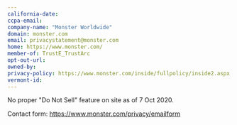 ```yaml
---
california-date: 
ccpa-email: 
company-name: "Monster Worldwide"
domain: monster.com
email: privacystatement@monster.com
home: https://www.monster.com/
member-of: TrustE_TrustArc
opt-out-url: 
owned-by: 
privacy-policy: https://www.monster.com/inside/fullpolicy/inside2.aspx
vermont-id: 
---
```


No proper "Do Not Sell" feature on site as of 7 Oct 2020.

Contact form: https://www.monster.com/privacy/emailform
